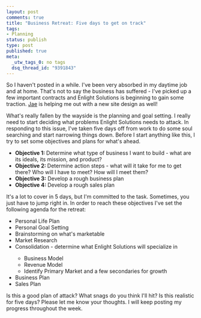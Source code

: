 ```yaml
--- 
layout: post
comments: true
title: "Business Retreat: Five days to get on track"
tags: 
- Planning
status: publish
type: post
published: true
meta: 
  _utw_tags_0: no tags
  dsq_thread_id: "9391843"
---
```

So I haven't posted in a while. I've been very absorbed in my daytime job and at home. That's not to say the business has suffered - I've picked up a few important contracts and Enlight Solutions is beginning to gain some traction. <a href="http://www.ejaedesign.com">Jae</a> is helping me out with a new site design as well!

What's really fallen by the wayside is the planning and goal setting. I really need to start deciding what problems Enlight Solutions needs to attack. In responding to this issue, I've taken five days off from work to do some soul searching and start narrowing things down. Before I start anything like this, I try to set some objectives and plans for what's ahead.
<ul>
	<li><strong>Objective 1: </strong>Determine what type of business I want to build - what are its ideals, its mission, and product?</li>
	<li><strong>Objective 2: </strong>Determine action steps - what will it take for me to get there? Who will I have to meet? How will I meet them?</li>
	<li><strong>Objective 3:</strong> Develop a rough business plan</li>
	<li><strong>Objective 4: </strong>Develop a rough sales plan</li>
</ul>
It's a lot to cover in 5 days, but I'm committed to the task. Sometimes, you just have to jump right in. In order to reach these objectives I've set the following agenda for the retreat:
<ul>
	<li>Personal Life Plan</li>
	<li>Personal Goal Setting</li>
	<li>Brainstorming on what's marketable</li>
	<li>Market Research</li>
	<li>Consolidation - determine what Enlight Solutions will specialize in</li>
<ul>
	<li>Business Model</li>
	<li>Revenue Model</li>
	<li>Identify Primary Market and a few secondaries for growth</li>
</ul>
	<li>Business Plan</li>
	<li>Sales Plan</li>
</ul>
Is this a good plan of attack? What snags do you think I'll hit? Is this realistic for five days? Please let me know your thoughts. I will keep posting my progress throughout the week.
